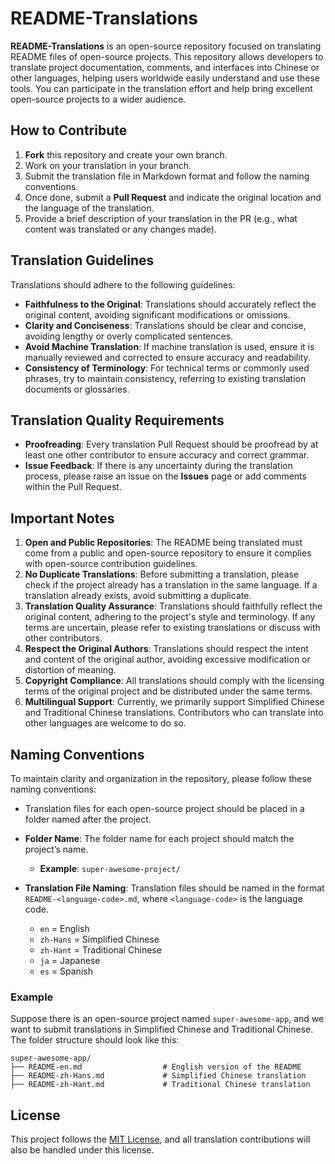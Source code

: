 # README-Translations

**README-Translations** is an open-source repository focused on translating README files of open-source projects. This repository allows developers to translate project documentation, comments, and interfaces into Chinese or other languages, helping users worldwide easily understand and use these tools. You can participate in the translation effort and help bring excellent open-source projects to a wider audience.

## How to Contribute

1. **Fork** this repository and create your own branch.
2. Work on your translation in your branch.
3. Submit the translation file in Markdown format and follow the naming conventions.
4. Once done, submit a **Pull Request** and indicate the original location and the language of the translation.
5. Provide a brief description of your translation in the PR (e.g., what content was translated or any changes made).

## Translation Guidelines

Translations should adhere to the following guidelines:

- **Faithfulness to the Original**: Translations should accurately reflect the original content, avoiding significant modifications or omissions.
- **Clarity and Conciseness**: Translations should be clear and concise, avoiding lengthy or overly complicated sentences.
- **Avoid Machine Translation**: If machine translation is used, ensure it is manually reviewed and corrected to ensure accuracy and readability.
- **Consistency of Terminology**: For technical terms or commonly used phrases, try to maintain consistency, referring to existing translation documents or glossaries.

## Translation Quality Requirements

- **Proofreading**: Every translation Pull Request should be proofread by at least one other contributor to ensure accuracy and correct grammar.
- **Issue Feedback**: If there is any uncertainty during the translation process, please raise an issue on the **Issues** page or add comments within the Pull Request.

## Important Notes

1. **Open and Public Repositories**: The README being translated must come from a public and open-source repository to ensure it complies with open-source contribution guidelines.
2. **No Duplicate Translations**: Before submitting a translation, please check if the project already has a translation in the same language. If a translation already exists, avoid submitting a duplicate.
3. **Translation Quality Assurance**: Translations should faithfully reflect the original content, adhering to the project's style and terminology. If any terms are uncertain, please refer to existing translations or discuss with other contributors.
4. **Respect the Original Authors**: Translations should respect the intent and content of the original author, avoiding excessive modification or distortion of meaning.
5. **Copyright Compliance**: All translations should comply with the licensing terms of the original project and be distributed under the same terms.
6. **Multilingual Support**: Currently, we primarily support Simplified Chinese and Traditional Chinese translations. Contributors who can translate into other languages are welcome to do so.

## Naming Conventions

To maintain clarity and organization in the repository, please follow these naming conventions:

- Translation files for each open-source project should be placed in a folder named after the project.
- **Folder Name**: The folder name for each project should match the project’s name.
  - **Example**: `super-awesome-project/`

- **Translation File Naming**: Translation files should be named in the format `README-<language-code>.md`, where `<language-code>` is the language code.
  - `en` = English
  - `zh-Hans` = Simplified Chinese
  - `zh-Hant` = Traditional Chinese
  - `ja` = Japanese
  - `es` = Spanish

### Example

Suppose there is an open-source project named `super-awesome-app`, and we want to submit translations in Simplified Chinese and Traditional Chinese. The folder structure should look like this:

```
super-awesome-app/
├── README-en.md                  # English version of the README
├── README-zh-Hans.md             # Simplified Chinese translation
├── README-zh-Hant.md             # Traditional Chinese translation
```

## License

This project follows the [MIT License](LICENSE), and all translation contributions will also be handled under this license.

